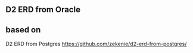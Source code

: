 ## D2 ERD from Oracle


## based on
D2 ERD from Postgres
https://github.com/zekenie/d2-erd-from-postgres/
